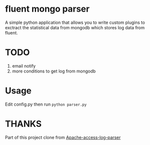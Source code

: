 fluent mongo parser
========================

A simple python application that allows you to write custom plugins to exctract the 
statistical data from mongodb which stores log data from fluent.

TODO
====

1. email notify
2. more conditions to get log from mongodb

Usage
=====

Edit config.py then run `python parser.py`

THANKS
======

Part of this project clone from [Apache-access-log-parser](https://github.com/rytis/Apache-access-log-parser)
